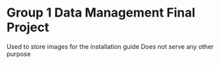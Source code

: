 # Group 1 Data Management Final Project

Used to store images for the installation guide
Does not serve any other purpose